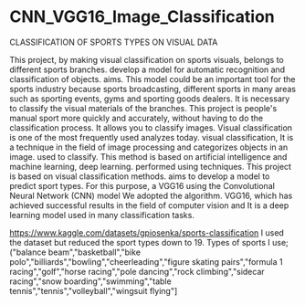 # CNN_VGG16_Image_Classification
CLASSIFICATION OF SPORTS TYPES ON VISUAL DATA

This project, by making visual classification on sports visuals, belongs to different sports branches.
develop a model for automatic recognition and classification of objects.
aims. This model could be an important tool for the sports industry because sports broadcasting,
different sports in many areas such as sporting events, gyms and sporting goods dealers.
It is necessary to classify the visual materials of the branches. This project is people's manual
sport more quickly and accurately, without having to do the classification process.
It allows you to classify images.
Visual classification is one of the most frequently used analyzes today. visual classification,
It is a technique in the field of image processing and categorizes objects in an image.
used to classify. This method is based on artificial intelligence and machine learning, deep learning.
performed using techniques. This project is based on visual classification methods.
aims to develop a model to predict sport types. For this purpose, a
VGG16 using the Convolutional Neural Network (CNN) model
We adopted the algorithm. VGG16, which has achieved successful results in the field of computer vision and
It is a deep learning model used in many classification tasks.

https://www.kaggle.com/datasets/gpiosenka/sports-classification 
I used the dataset but reduced the sport types down to 19. Types of sports I use; ("balance beam","basketball","bike polo","billiards","bowling","cheerleading","figure skating pairs","formula 1 racing","golf","horse racing","pole dancing","rock climbing","sidecar racing","snow boarding","swimming","table tennis","tennis","volleyball","wingsuit flying"]

